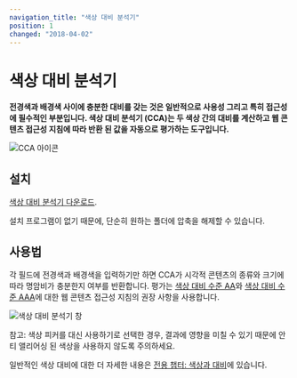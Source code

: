 ```yaml
---
navigation_title: "색상 대비 분석기"
position: 1
changed: "2018-04-02"
---
```


# 색상 대비 분석기

**전경색과 배경색 사이에 충분한 대비를 갖는 것은 일반적으로 사용성 그리고 특히 접근성에 필수적인 부분입니다. 색상 대비 분석기 (CCA)는 두 색상 간의 대비를 계산하고 웹 콘텐츠 접근성 지침에 따라 반환 된 값을 자동으로 평가하는 도구입니다.**

![CCA 아이콘](_media/colour-contrast-analyser-icon.png)

## 설치

[색상 대비 분석기 다운로드](https://www.paciellogroup.com/resources/contrastanalyser/).

설치 프로그램이 없기 때문에, 단순히 원하는 폴더에 압축을 해제할 수 있습니다.

## 사용법

각 필드에 전경색과 배경색을 입력하기만 하면 CCA가 시각적 콘텐츠의 종류와 크기에 따라 명암비가 충분한지 여부를 반환합니다. 평가는 [색상 대비 수준 AA](https://www.w3.org/TR/WCAG21/#contrast-minimum)와 [색상 대비 수준 AAA](https://www.w3.org/TR/WCAG21/#contrast-enhanced)에 대한 웹 콘텐츠 접근성 지침의 권장 사항을 사용합니다.

![색상 대비 분석기 창](_media/colour-contrast-analyser-window.png)

참고: 색상 피커를 대신 사용하기로 선택한 경우, 결과에 영향을 미칠 수 있기 때문에 안티 앨리어싱 된 색상을 사용하지 않도록 주의하세요.

일반적인 색상 대비에 대한 더 자세한 내용은 [전용 챕터: 색상과 대비](/knowledge/colours-and-contrast/)에 있습니다.
